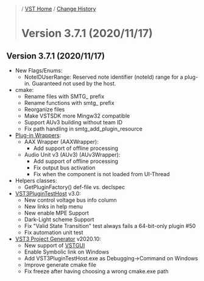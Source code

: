 >/ [VST Home](../) / [Change History](./Index.md)
>
># Version 3.7.1 (2020/11/17)

## Version 3.7.1 (2020/11/17)

- New Flags/Enums:
  - NoteIDUserRange: Reserved note identifier (noteId) range for a plug-in. Guaranteed not used by the host.
- cmake:
  - Rename files with SMTG_ prefix
  - Rename functions with smtg_ prefix
  - Reorganize files
  - Make VSTSDK more Mingw32 compatible
  - Support AUv3 building without team ID
  - Fix path handling in smtg_add_plugin_resource
- [Plug-in Wrappers](../What+is+the+VST+3+SDK/Wrappers/Index.md):
  - AAX Wrapper (AAXWrapper):
    - Add support of offline processing
  - Audio Unit v3 (AUv3) (AUv3Wrapper):
    - Add support of offline processing
    - Fix output bus activation
    - Fix when the component is not loaded from UI-Thread
- Helpers classes:
  - GetPluginFactory() def-file vs. declspec
- [VST3PluginTestHost](../What+is+the+VST+3+SDK/Plug-in+Test+Host.md) v3.0:
  - New control voltage bus info column
  - New links in help menu
  - New enable MPE Support
  - Dark-Light scheme Support
  - Fix "Valid State Transition" test always fails a 64-bit-only plugin #50
  - Fix automation unit test
- [VST3 Project Generator](../What+is+the+VST+3+SDK/Project+Generator.md) v2020.10:
  - New support of [VSTGUI](../What+is+the+VST+3+SDK/VSTGUI.md)
  - Enable Symbolic link on Windows
  - Add VST3PluginTestHost.exe as Debugging->Command on Windows
  - Improve generate cmake file
  - Fix freeze after having choosing a wrong cmake.exe path
